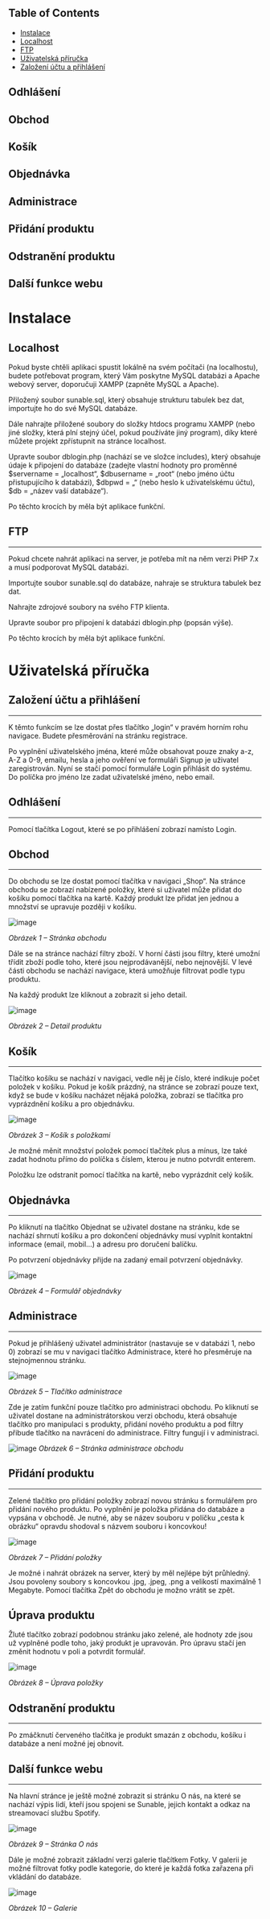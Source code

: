 ## Table of Contents
- [Instalace](#-instalace)
- [Localhost](#-localhost)
- [FTP](#-ftp)
- [Uživatelská příručka](#-uzivatelska-prirucka)
- [Založení účtu a přihlášení](#-zalozeni-uctu-a-prihlaseni)
## Odhlášení
## Obchod
## Košík
## Objednávka
## Administrace
## Přidání produktu
## Odstranění produktu
## Další funkce webu

# Instalace


## Localhost

Pokud byste chtěli aplikaci spustit lokálně na svém počítači (na localhostu), budete potřebovat program, který Vám poskytne MySQL databázi a Apache webový server, doporučuji XAMPP (zapněte MySQL a Apache).

Přiložený soubor sunable.sql, který obsahuje strukturu tabulek bez dat, importujte ho do své MySQL databáze.

Dále nahrajte přiložené soubory do složky htdocs programu XAMPP (nebo jiné složky, která plní stejný účel, pokud používáte jiný program), díky které můžete projekt zpřístupnit na stránce localhost.

Upravte soubor dblogin.php (nachází se ve složce includes), který obsahuje údaje k připojení do databáze (zadejte vlastní hodnoty pro proměnné $servername = „localhost“, $dbusername = „root“ (nebo jméno účtu přistupujícího k databázi), $dbpwd = „“ (nebo heslo k uživatelskému účtu), $db = „název vaší databáze“).

Po těchto krocích by měla být aplikace funkční.

## FTP
------
Pokud chcete nahrát aplikaci na server, je potřeba mít na něm verzi PHP 7.x a musí podporovat MySQL databázi.

Importujte soubor sunable.sql do databáze, nahraje se struktura tabulek bez dat.

Nahrajte zdrojové soubory na svého FTP klienta.

Upravte soubor pro připojení k databázi dblogin.php (popsán výše).

Po těchto krocích by měla být aplikace funkční.

# Uživatelská příručka

## Založení účtu a přihlášení
------
K těmto funkcím se lze dostat přes tlačítko „login“ v pravém horním rohu navigace. Budete přesměrování na stránku registrace.

Po vyplnění uživatelského jména, které může obsahovat pouze znaky a-z, A-Z a 0-9, emailu, hesla a jeho ověření ve formuláři Signup je uživatel zaregistrován. Nyní se stačí pomocí formuláře Login přihlásit do systému. Do políčka pro jméno lze zadat uživatelské jméno, nebo email.

## Odhlášení
------
Pomocí tlačítka Logout, které se po přihlášení zobrazí namísto Login.

## Obchod
------
Do obchodu se lze dostat pomocí tlačítka v navigaci „Shop“. Na stránce obchodu se zobrazí nabízené položky, které si uživatel může přidat do košíku pomocí tlačítka na kartě. Každý produkt lze přidat jen jednou a množství se upravuje později v košíku.

 ![image](https://github.com/frantisek-harcar/Maturitni-prace/assets/56251309/df84819b-4f2b-4226-b260-97b30a5549d6)
 
*Obrázek 1 – Stránka obchodu*


Dále se na stránce nachází filtry zboží. V horní části jsou filtry, které umožní třídit zboží podle toho, které jsou nejprodávanější, nebo nejnovější. V levé části obchodu se nachází navigace, která umožňuje filtrovat podle typu produktu.

Na každý produkt lze kliknout a zobrazit si jeho detail.

 ![image](https://github.com/frantisek-harcar/Maturitni-prace/assets/56251309/714e27c0-3079-4de9-b71c-5eac1a7bec97)
 
*Obrázek 2 – Detail produktu*


## Košík
------
Tlačítko košíku se nachází v navigaci, vedle něj je číslo, které indikuje počet položek v košíku. Pokud je košík prázdný, na stránce se zobrazí pouze text, když se bude v košíku nacházet nějaká položka, zobrazí se tlačítka pro vyprázdnění košíku a pro objednávku.

 ![image](https://github.com/frantisek-harcar/Maturitni-prace/assets/56251309/3f7bb21f-bd65-472c-9819-e1638d67c16a)
 
*Obrázek 3 – Košík s položkami*


Je možné měnit množství položek pomocí tlačítek plus a mínus, lze také zadat hodnotu přímo do políčka s číslem, kterou je nutno potvrdit enterem.

Položku lze odstranit pomocí tlačítka na kartě, nebo vyprázdnit celý košík. 

## Objednávka
------
Po kliknutí na tlačítko Objednat se uživatel dostane na stránku, kde se nachází shrnutí košíku a pro dokončení objednávky musí vyplnit kontaktní informace (email, mobil…) a adresu pro doručení balíčku.

Po potvrzení objednávky přijde na zadaný email potvrzení objednávky.

 ![image](https://github.com/frantisek-harcar/Maturitni-prace/assets/56251309/1a0ef1c7-e595-41a5-98a7-1470824d0164)
 
*Obrázek 4 – Formulář objednávky*


## Administrace
------
Pokud je přihlášený uživatel administrátor (nastavuje se v databázi 1, nebo 0) zobrazí se mu v navigaci tlačítko Administrace, které ho přesměruje na stejnojmennou stránku.

 ![image](https://github.com/frantisek-harcar/Maturitni-prace/assets/56251309/030dea92-f535-4f1b-956d-bf810d0989c9)
 
*Obrázek 5 – Tlačítko administrace*


Zde je zatím funkční pouze tlačítko pro administraci obchodu. Po kliknutí se uživatel dostane na administrátorskou verzi obchodu, která obsahuje tlačítko pro manipulaci s produkty, přidání nového produktu a pod filtry přibude tlačítko na navrácení do administrace. Filtry fungují i v administraci. 

![image](https://github.com/frantisek-harcar/Maturitni-prace/assets/56251309/4a0a3f74-2b9c-4dfa-aac4-6661917ca1bf)
*Obrázek 6 – Stránka administrace obchodu*

## Přidání produktu
------
Zelené tlačítko pro přidání položky zobrazí novou stránku s formulářem pro přidání nového produktu. Po vyplnění je položka přidána do databáze a vypsána v obchodě. Je nutné, aby se název souboru v políčku „cesta k obrázku“ opravdu shodoval s názvem souboru i koncovkou!

![image](https://github.com/frantisek-harcar/Maturitni-prace/assets/56251309/97b70318-2a2f-4ff8-a4b7-775afdc9639d)

*Obrázek 7 – Přidání položky*


Je možné i nahrát obrázek na server, který by měl nejlépe být průhledný. Jsou povoleny soubory s koncovkou .jpg, .jpeg, .png a velikostí maximálně 1 Megabyte.
Pomocí tlačítka Zpět do obchodu je možno vrátit se zpět.
## Úprava produktu
Žluté tlačítko zobrazí podobnou stránku jako zelené, ale hodnoty zde jsou už vyplněné podle toho, jaký produkt je upravován. Pro úpravu stačí jen změnit hodnotu v poli a potvrdit formulář.

 ![image](https://github.com/frantisek-harcar/Maturitni-prace/assets/56251309/4199a071-15bd-4f9b-a637-36c0aebf51ff)
 
*Obrázek 8 – Úprava položky*


## Odstranění produktu
------
Po zmáčknutí červeného tlačítka je produkt smazán z obchodu, košíku i databáze a není možné jej obnovit.

## Další funkce webu
------
Na hlavní stránce je ještě možné zobrazit si stránku O nás, na které se nachází výpis lidí, kteří jsou spojeni se Sunable, jejich kontakt a odkaz na streamovací službu Spotify.  

![image](https://github.com/frantisek-harcar/Maturitni-prace/assets/56251309/886132ee-18e1-4475-a290-5d63724cd372)

*Obrázek 9 – Stránka O nás*


Dále je možné zobrazit základní verzi galerie tlačítkem Fotky. V galerii je možné filtrovat fotky podle kategorie, do které je každá fotka zařazena při vkládání do databáze.

 ![image](https://github.com/frantisek-harcar/Maturitni-prace/assets/56251309/6ae28666-7ad2-40ee-a2a5-7fbdbe08a8b7)
 
*Obrázek 10 – Galerie*

